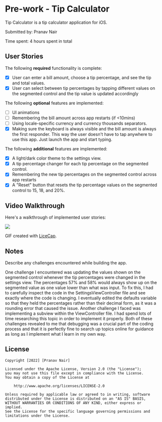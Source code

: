 # Pre-work - Tip Calculator

Tip Calculator is a tip calculator application for iOS.

Submitted by: Pranav Nair

Time spent: 4 hours spent in total

## User Stories

The following **required** functionality is complete:

* [X] User can enter a bill amount, choose a tip percentage, and see the tip and total values.
* [X] User can select between tip percentages by tapping different values on the segmented control and the tip value is updated accordingly

The following **optional** features are implemented:

* [ ] UI animations
* [ ] Remembering the bill amount across app restarts (if <10mins)
* [ ] Using locale-specific currency and currency thousands separators.
* [X] Making sure the keyboard is always visible and the bill amount is always the first responder. This way the user doesn't have to tap anywhere to use this app. Just launch the app and start typing.

The following **additional** features are implemented:

- [X] A light/dark color theme to the settings view.
- [X] A tip percentage changer for each tip percentage on the segmented control.
- [X] Remembering the new tip percentages on the segmented control across app restarts
- [X] A "Reset" button that resets the tip percentage values on the segmented control to 15, 18, and 20%.

## Video Walkthrough

Here's a walkthrough of implemented user stories:

![](https://i.imgur.com/PrwqxRA.gif)

GIF created with [LiceCap](http://www.cockos.com/licecap/).

## Notes

Describe any challenges encountered while building the app.

One challenge I encountered was updating the values shown on the segmented control whenever the tip percentages were changed in the settings view. The percentages 57% and 58% would always show up on the segmented value as one value lower than what was input. To fix this, I had to carefully inspect the code in the SettingsViewController file and see exactly where the code is changing. I eventually edited the defaults variable so that they held the percentages rather than their decimal form, as it was a rounding error that caused the issue. Another challenge I faced was implementing a subview within the ViewController file. I had spend lots of time researching this topic in order to implement it properly. Both of these challenges revealed to me that debugging was a crucial part of the coding process and that it is perfectly fine to search up topics online for guidance as long as I implement what I learn in my own way.

## License

    Copyright [2022] [Pranav Nair]

    Licensed under the Apache License, Version 2.0 (the "License");
    you may not use this file except in compliance with the License.
    You may obtain a copy of the License at

        http://www.apache.org/licenses/LICENSE-2.0

    Unless required by applicable law or agreed to in writing, software
    distributed under the License is distributed on an "AS IS" BASIS,
    WITHOUT WARRANTIES OR CONDITIONS OF ANY KIND, either express or implied.
    See the License for the specific language governing permissions and
    limitations under the License.
